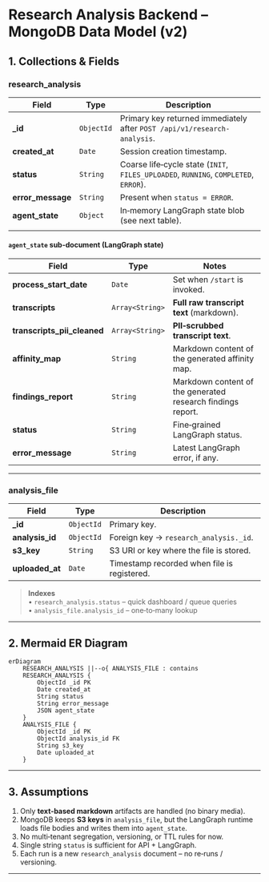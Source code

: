 
# Research Analysis Backend – MongoDB Data Model (v2)

## 1. Collections & Fields

### **research_analysis**

| Field             | Type       | Description                                                                          |
| ----------------- | ---------- | ------------------------------------------------------------------------------------ |
| **_id**           | `ObjectId` | Primary key returned immediately after `POST /api/v1/research-analysis`.             |
| **created_at**    | `Date`     | Session creation timestamp.                                                          |
| **status**        | `String`   | Coarse life‑cycle state (`INIT`, `FILES_UPLOADED`, `RUNNING`, `COMPLETED`, `ERROR`). |
| **error_message** | `String`   | Present when `status = ERROR`.                                                       |
| **agent_state**   | `Object`   | In‑memory LangGraph state blob (see next table).                                     |
|                   |            |                                                                                      |

#### `agent_state` sub-document (LangGraph state)

| Field                       | Type            | Notes                                                       |
| --------------------------- | --------------- | ----------------------------------------------------------- |
| **process_start_date**      | `Date`          | Set when `/start` is invoked.                               |
| **transcripts**             | `Array<String>` | **Full raw transcript text** (markdown).                    |
| **transcripts_pii_cleaned** | `Array<String>` | **PII‑scrubbed transcript text**.                           |
| **affinity_map**            | `String`        | Markdown content of the generated affinity map.             |
| **findings_report**         | `String`        | Markdown content of the generated research findings report. |
| **status**                  | `String`        | Fine‑grained LangGraph status.                              |
| **error_message**           | `String`        | Latest LangGraph error, if any.                             |

---

### **analysis_file**

| Field           | Type       | Description                                                                    |
| --------------- | ---------- | ------------------------------------------------------------------------------ |
| **_id**         | `ObjectId` | Primary key.                                                                   |
| **analysis_id** | `ObjectId` | Foreign key → `research_analysis._id`.                                         |
| **s3_key**      | `String`   | S3 URI or key where the file is stored.                                        |
| **uploaded_at** | `Date`     | Timestamp recorded when file is registered.                                    |

> **Indexes**  
> • `research_analysis.status` – quick dashboard / queue queries  
> • `analysis_file.analysis_id` – one‑to‑many lookup  

---

## 2. Mermaid ER Diagram

```mermaid
erDiagram
    RESEARCH_ANALYSIS ||--o{ ANALYSIS_FILE : contains
    RESEARCH_ANALYSIS {
        ObjectId _id PK
        Date created_at
        String status
        String error_message
        JSON agent_state
    }
    ANALYSIS_FILE {
        ObjectId _id PK
        ObjectId analysis_id FK
        String s3_key
        Date uploaded_at
    }
```

---

## 3. Assumptions

1. Only **text‑based markdown** artifacts are handled (no binary media).  
2. MongoDB keeps **S3 keys** in `analysis_file`, but the LangGraph runtime loads file bodies and writes them into `agent_state`.  
3. No multi‑tenant segregation, versioning, or TTL rules for now.  
4. Single string `status` is sufficient for API + LangGraph.  
5. Each run is a new `research_analysis` document – no re‑runs / versioning.

---
